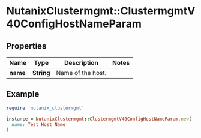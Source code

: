 # NutanixClustermgmt::ClustermgmtV40ConfigHostNameParam

## Properties

| Name | Type | Description | Notes |
| ---- | ---- | ----------- | ----- |
| **name** | **String** | Name of the host. |  |

## Example

```ruby
require 'nutanix_clustermgmt'

instance = NutanixClustermgmt::ClustermgmtV40ConfigHostNameParam.new(
  name: Test Host Name
)
```

